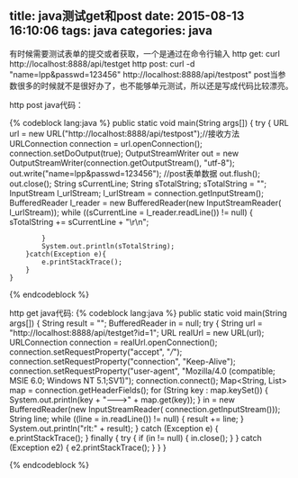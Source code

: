 title: java测试get和post
date: 2015-08-13 16:10:06
tags: java
categories: java
---
有时候需要测试表单的提交或者获取，一个是通过在命令行输入
http get: curl http://localhost:8888/api/testget 
http post: curl -d "name=lpp&passwd=123456" http://localhost:8888/api/testpost"
post当参数很多的时候就不是很好办了，也不能够单元测试，所以还是写成代码比较漂亮。
<!--more-->
http post java代码：

{% codeblock lang:java %}
public static void main(String args[]) {
        try {
            URL url = new URL("http://localhost:8888/api/testpost");//接收方法
            URLConnection connection = url.openConnection();
            connection.setDoOutput(true);
            OutputStreamWriter out = new OutputStreamWriter(connection.getOutputStream(), "utf-8");
            out.write("name=lpp&passwd=123456"); //post表单数据
            out.flush();
            out.close();
            String sCurrentLine;
            String sTotalString;
            sTotalString = "";
            InputStream l_urlStream;
            l_urlStream = connection.getInputStream();
            BufferedReader l_reader = new BufferedReader(new InputStreamReader(
                    l_urlStream));
            while ((sCurrentLine = l_reader.readLine()) != null) {
                sTotalString += sCurrentLine + "\r\n";

            }
            System.out.println(sTotalString);
        }catch(Exception e){
            e.printStackTrace();
        }
    }
{% endcodeblock %}

http get java代码:
{% codeblock lang:java %}
public static void main(String args[]) {
        String result = "";
        BufferedReader in = null;
        try {
            String url = "http://localhost:8888/api/testget?id=1";
            URL realUrl = new URL(url);
            URLConnection connection = realUrl.openConnection();
            connection.setRequestProperty("accept", "*/*");
            connection.setRequestProperty("connection", "Keep-Alive");
            connection.setRequestProperty("user-agent", "Mozilla/4.0 (compatible; MSIE 6.0; Windows NT 5.1;SV1)");
            connection.connect();
            Map<String, List<String>> map = connection.getHeaderFields();
            for (String key : map.keySet()) {
                System.out.println(key + "--->" + map.get(key));
            }
            in = new BufferedReader(new InputStreamReader(
                    connection.getInputStream()));
            String line;
            while ((line = in.readLine()) != null) {
                result += line;
            }
            System.out.println("rlt:" + result);
        } catch (Exception e) {
            e.printStackTrace();
        }
        finally {
            try {
                if (in != null) {
                    in.close();
                }
            } catch (Exception e2) {
                e2.printStackTrace();
            }
        }
    }

{% endcodeblock %}
